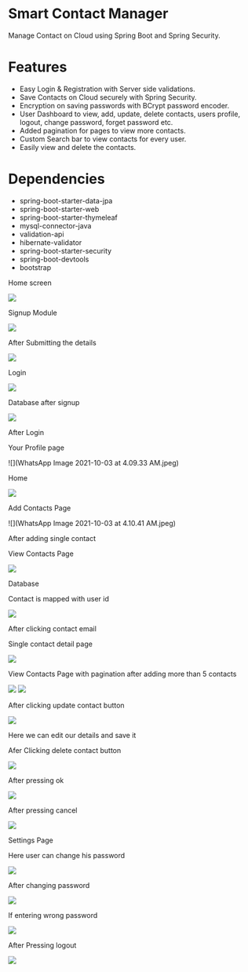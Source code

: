 # Smart Contact Manager 
Manage Contact on Cloud using Spring Boot and Spring Security.

# Features
  - Easy Login & Registration with Server side validations.
  - Save Contacts on Cloud securely with Spring Security.
  - Encryption on saving passwords with BCrypt password encoder.
  - User Dashboard to view, add, update, delete contacts, users profile, logout, change password, forget password etc.
  - Added pagination for pages to view more contacts. 
  - Custom Search bar to view contacts for every user.
  - Easily view and delete the contacts.
  
 # Dependencies
  - spring-boot-starter-data-jpa
  - spring-boot-starter-web
  - spring-boot-starter-thymeleaf
  - mysql-connector-java
  - validation-api
  - hibernate-validator
  - spring-boot-starter-security
  - spring-boot-devtools
  - bootstrap


Home screen

![](Aspose.Words.86ef50e9-1c97-476a-bfb2-c5aea39582c8.001.png)

Signup Module

![](Aspose.Words.86ef50e9-1c97-476a-bfb2-c5aea39582c8.002.png)

After Submitting the details

![](Aspose.Words.86ef50e9-1c97-476a-bfb2-c5aea39582c8.003.png)

Login 

![](Aspose.Words.86ef50e9-1c97-476a-bfb2-c5aea39582c8.004.png)

Database after signup

![](Aspose.Words.86ef50e9-1c97-476a-bfb2-c5aea39582c8.005.png)

After Login








Your Profile page



![](WhatsApp Image 2021-10-03 at 4.09.33 AM.jpeg)


Home

![](Aspose.Words.86ef50e9-1c97-476a-bfb2-c5aea39582c8.006.png)

Add Contacts Page

![](WhatsApp Image 2021-10-03 at 4.10.41 AM.jpeg)

After adding single contact

View Contacts Page

![](Aspose.Words.86ef50e9-1c97-476a-bfb2-c5aea39582c8.007.png)

Database

Contact is mapped with user id

![](Aspose.Words.86ef50e9-1c97-476a-bfb2-c5aea39582c8.008.png)

After clicking contact email 

Single contact detail page

![](Aspose.Words.86ef50e9-1c97-476a-bfb2-c5aea39582c8.009.png)

View Contacts Page with pagination after adding more than 5 contacts

![](Aspose.Words.86ef50e9-1c97-476a-bfb2-c5aea39582c8.010.png) ![](Aspose.Words.86ef50e9-1c97-476a-bfb2-c5aea39582c8.009.png)

After clicking update contact button

![](Aspose.Words.86ef50e9-1c97-476a-bfb2-c5aea39582c8.001.png)

Here we can edit our details and save it

Afer Clicking delete contact button

![](Aspose.Words.86ef50e9-1c97-476a-bfb2-c5aea39582c8.011.png)

After pressing ok

![](Aspose.Words.86ef50e9-1c97-476a-bfb2-c5aea39582c8.009.png)

After pressing cancel

![](Aspose.Words.86ef50e9-1c97-476a-bfb2-c5aea39582c8.012.png)


Settings Page

Here user can change his password

![](Aspose.Words.86ef50e9-1c97-476a-bfb2-c5aea39582c8.013.png)

After changing password

![](Aspose.Words.86ef50e9-1c97-476a-bfb2-c5aea39582c8.013.png)

If entering wrong password

![](Aspose.Words.86ef50e9-1c97-476a-bfb2-c5aea39582c8.014.png)

After Pressing logout

![](Aspose.Words.86ef50e9-1c97-476a-bfb2-c5aea39582c8.001.png)

